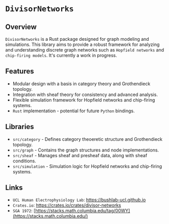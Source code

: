 # `DivisorNetworks`

## Overview

`DivisorNetworks` is a Rust package designed for graph modeling and simulations. This library aims to provide a robust framework for analyzing and understanding discrete graph networks such as `Hopfield networks` and `chip-firing models`. It's currently a work in progress.

## Features
- Modular design with a basis in category theory and Grothendieck topology.
- Integration with sheaf theory for consistency and advanced analysis.
- Flexible simulation framework for Hopfield networks and chip-firing systems.
- `Rust` implementation - potential for future `Python` bindings.


## Libraries
- `src/category` - Defines category theoeretic structure and Grothendieck topology.
- `src/graph` - Contains the graph structures and node implementations.
- `src/sheaf` - Manages sheaf and presheaf data, along with sheaf conditions.
- `src/simulation` - Simulation logic for Hopfield networks and chip-firing systems.

## Links
- `UCL Human Electrophysiology Lab`: https://bushlab-ucl.github.io
- `Crates.io`: https://crates.io/crates/divisor-networks
- `SGA 1972`: [https://stacks.math.columbia.edu/tag/00WY](https://stacks.math.columbia.edu/)
